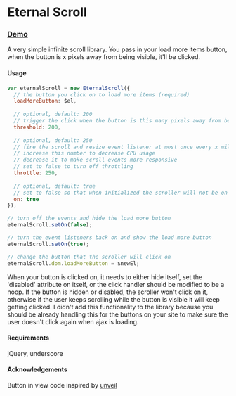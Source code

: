 Eternal Scroll
==============

### <a href="http://lihanli.github.io/eternal-scroll" target="_blank">Demo</a>

A very simple infinite scroll library. You pass in your load more items button, when the button is x pixels away from being visible, it'll be clicked. 

#### Usage
```javascript
var eternalScroll = new EternalScroll({
  // the button you click on to load more items (required)
  loadMoreButton: $el,
  
  // optional, default: 200
  // trigger the click when the button is this many pixels away from being visible
  threshold: 200,
  
  // optional, default: 250
  // fire the scroll and resize event listener at most once every x milliseconds
  // increase this number to decrease CPU usage
  // decrease it to make scroll events more responsive
  // set to false to turn off throttling
  throttle: 250,
  
  // optional, default: true
  // set to false so that when initialized the scroller will not be on
  on: true
});

// turn off the events and hide the load more button
eternalScroll.setOn(false); 

// turn the event listeners back on and show the load more button
eternalScroll.setOn(true); 

// change the button that the scroller will click on
eternalScroll.dom.loadMoreButton = $newEl;
```

When your button is clicked on, it needs to either hide itself, set the 'disabled' attribute on itself, or the click handler should be modified to be a noop. If the button is hidden or disabled, the scroller won't click on it, otherwise if the user keeps scrolling while the button is visible it will keep getting clicked. I didn't add this functionality to the library because you should be already handling this for the buttons on your site to make sure the user doesn't click again when ajax is loading.


#### Requirements
jQuery, underscore

#### Acknowledgements
Button in view code inspired by [unveil](https://github.com/luis-almeida/unveil)

